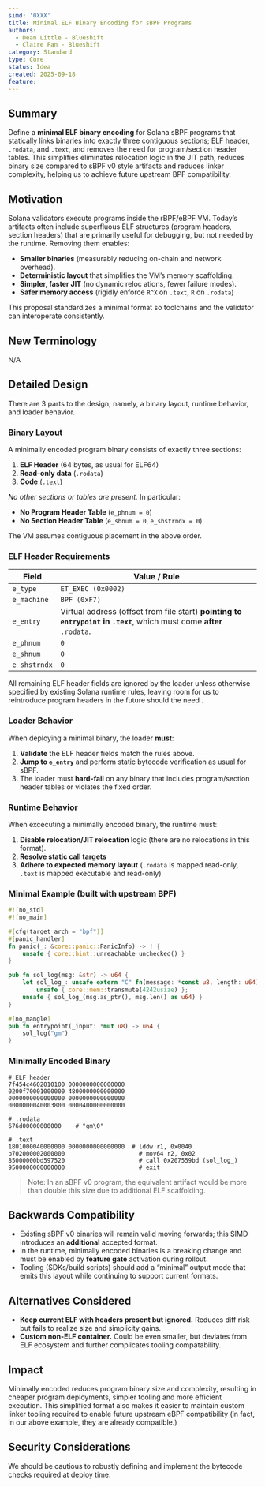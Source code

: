 ```yaml
---
simd: '0XXX'
title: Minimal ELF Binary Encoding for sBPF Programs
authors:
  - Dean Little - Blueshift
  - Claire Fan - Blueshift
category: Standard
type: Core
status: Idea
created: 2025-09-18
feature: 
---
```


## Summary

Define a **minimal ELF binary encoding** for Solana sBPF programs that statically links binaries into exactly three contiguous sections; ELF header, `.rodata`, and `.text`, and removes the need for program/section header tables. This simplifies eliminates relocation logic in the JIT path, reduces binary size compared to sBPF v0 style artifacts and reduces linker complexity, helping us to achieve future upstream BPF compatibility.

## Motivation

Solana validators execute programs inside the rBPF/eBPF VM. Today’s artifacts often include superfluous ELF structures (program headers, section headers) that are primarily useful for debugging, but not needed by the runtime. Removing them enables:

* **Smaller binaries** (measurably reducing on-chain and network overhead).
* **Deterministic layout** that simplifies the VM’s memory scaffolding.
* **Simpler, faster JIT** (no dynamic reloc ations, fewer failure modes).
* **Safer memory access** (rigidly enforce `R^X` on `.text`, `R` on `.rodata`)

This proposal standardizes a minimal format so toolchains and the validator can interoperate consistently.

## New Terminology

N/A

## Detailed Design

There are 3 parts to the design; namely, a binary layout, runtime behavior, and loader behavior. 

### Binary Layout

A minimally encoded program binary consists of exactly three sections:

1. **ELF Header** (64 bytes, as usual for ELF64)
2. **Read-only data** (`.rodata`)
3. **Code** (`.text`)

*No other sections or tables are present.* In particular:

* **No Program Header Table** (`e_phnum = 0`)
* **No Section Header Table** (`e_shnum = 0`, `e_shstrndx = 0`)

The VM assumes contiguous placement in the above order.

### ELF Header Requirements

| Field        | Value / Rule                                                                                                           |
| ------------ | ---------------------------------------------------------------------------------------------------------------------- |
| `e_type`     | `ET_EXEC (0x0002)`                                                                                                     |
| `e_machine`  | `BPF (0xF7)`                                                                                                           |
| `e_entry`    | Virtual address (offset from file start) **pointing to `entrypoint` in `.text`**, which must come **after** `.rodata`. |
| `e_phnum`    | `0`                                                                                                                    |
| `e_shnum`    | `0`                                                                                                                    |
| `e_shstrndx` | `0`                                                                                                                    |

All remaining ELF header fields are ignored by the loader unless otherwise specified by existing Solana runtime rules, leaving room for us to reintroduce program headers in the future should the need .

### Loader Behavior

When deploying a minimal binary, the loader **must**:

1. **Validate** the ELF header fields match the rules above.
2. **Jump to `e_entry`** and perform static bytecode verification as usual for sBPF.
3. The loader must **hard-fail** on any binary that includes program/section header tables or violates the fixed order.

### Runtime Behavior

When excecuting a minimally encoded binary, the runtime must:
1. **Disable relocation/JIT relocation** logic (there are no relocations in this format).
2. **Resolve static call targets**
3. **Adhere to expected memory layout** (`.rodata` is mapped read-only, `.text` is mapped executable and read-only)

### Minimal Example (built with upstream BPF)

```rust
#![no_std]
#![no_main]

#[cfg(target_arch = "bpf")]
#[panic_handler]
fn panic(_: &core::panic::PanicInfo) -> ! {
    unsafe { core::hint::unreachable_unchecked() }
}

pub fn sol_log(msg: &str) -> u64 {
    let sol_log_: unsafe extern "C" fn(message: *const u8, length: u64) -> u64 =
        unsafe { core::mem::transmute(4242usize) };
    unsafe { sol_log_(msg.as_ptr(), msg.len() as u64) }
}

#[no_mangle]
pub fn entrypoint(_input: *mut u8) -> u64 {
    sol_log("gm")
}
```

### Minimally Encoded Binary

```
# ELF header
7f454c4602010100 0000000000000000
0200f70001000000 4800000000000000
0000000000000000 0000000000000000
0000000040003800 0000400000000000

# .rodata
676d00000000000    # "gm\0"

# .text
1801000040000000 0000000000000000  # lddw r1, 0x0040
b702000002000000                     # mov64 r2, 0x02
85000000bd597520                     # call 0x207559bd (sol_log_)
9500000000000000                     # exit
```

> Note: In an sBPF v0 program, the equivalent artifact would be more than double this size due to additional ELF scaffolding.

## Backwards Compatibility

* Existing sBPF v0 binaries will remain valid moving forwards; this SIMD introduces an **additional** accepted format.
* In the runtime, minimally encoded binaries is a breaking change and must be enabled by **feature gate** activation during rollout.
* Tooling (SDKs/build scripts) should add a “minimal” output mode that emits this layout while continuing to support current formats.

## Alternatives Considered

* **Keep current ELF with headers present but ignored.** Reduces diff risk but fails to realize size and simplicity gains.
* **Custom non-ELF container.** Could be even smaller, but deviates from ELF ecosystem and further complicates tooling compatability.

## Impact

Minimally encoded reduces program binary size and complexity, resulting in cheaper program deployments, simpler tooling and more efficient execution. This simplified format also makes it easier to maintain custom linker tooling required to enable future upstream eBPF compatibility (in fact, in our above example, they are already compatible.)

## Security Considerations

We should be cautious to robustly defining and implement the bytecode checks required at deploy time.

